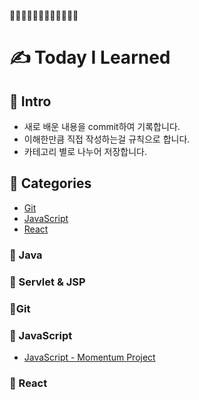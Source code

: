 
📙📒📗📘📕📔📙📒📗📘📕📔

# ✍ Today I Learned


## 📑 Intro
* 새로 배운 내용을 commit하여 기록합니다.<br />
* 이해한만큼 직접 작성하는걸 규칙으로 합니다.<br />
* 카테고리 별로 나누어 저장합니다.

## 🧾 Categories
* [Git](#git)
* [JavaScript](#javascript)
* [React](#react)



### 📕 Java

### 📒 Servlet & JSP

### 📗Git

### 📘 JavaScript
* [JavaScript - Momentum Project]()

### 📙 React

  
